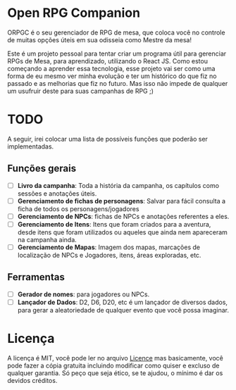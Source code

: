 # Open RPG Companion

ORPGC é o seu gerenciador de RPG de mesa, que  coloca você no controle de muitas opções úteis em sua odisseia como Mestre da mesa!

Este é um projeto pessoal para tentar criar um programa útil para gerenciar RPGs de Mesa, para aprendizado, utilizando o React JS. Como estou começando a aprender essa tecnologia, esse projeto vai ser como uma forma de eu mesmo ver minha evolução e ter um histórico do que fiz no passado e as melhorias que fiz no futuro. Mas isso não impede de qualquer um usufruir deste para suas campanhas de RPG ;) 

# TODO

A seguir, irei colocar uma lista de possíveis funções que poderão ser implementadas.

## Funções gerais

- [ ] **Livro da campanha**: Toda a história da campanha, os capítulos como sessões e anotações úteis.
- [ ] **Gerenciamento de fichas de personagens**: Salvar para fácil consulta a ficha de todos os personagens/jogadores
- [ ] **Gerenciamento de NPCs**: fichas de NPCs e anotações referentes a eles.
- [ ] **Gerenciamento de Itens**: Itens que foram criados para a aventura, desde itens que foram utilizados ou aqueles que ainda nem apareceram na campanha ainda.
- [ ] **Gerenciamento de Mapas**:  Imagem dos mapas, marcações de localização de NPCs e Jogadores, itens, áreas exploradas, etc.

## Ferramentas

- [ ] **Gerador de nomes**: para jogadores ou NPCs.
- [ ] **Lançador de Dados**: D2, D6, D20, etc é um lançador de diversos dados, para gerar a aleatoriedade de qualquer evento que você possa imaginar.

# Licença

A licença é MIT, você pode ler no arquivo [Licence](LICENSE) mas basicamente, você pode fazer a cópia gratuita incluindo modificar como quiser e excluso de qualquer garantia. Só peço que seja ético, se te ajudou, o mínimo é dar os devidos créditos.